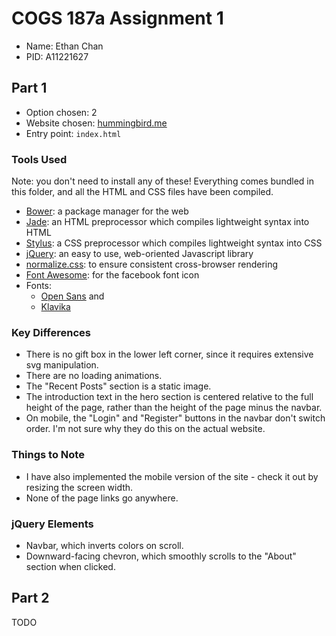 # COGS 187a Assignment 1

- Name: Ethan Chan
- PID: A11221627

## Part 1

- Option chosen: 2
- Website chosen: [hummingbird.me](https://hummingbird.me/)
- Entry point: `index.html`

### Tools Used

Note: you don't need to install any of these! Everything comes bundled in this
folder, and all the HTML and CSS files have been compiled.

- [Bower](http://bower.io/):
  a package manager for the web
- [Jade](http://jade-lang.com/):
  an HTML preprocessor which compiles lightweight syntax into HTML
- [Stylus](http://stylus-lang.com/):
  a CSS preprocessor which compiles lightweight syntax into CSS
- [jQuery](https://jquery.com/):
  an easy to use, web-oriented Javascript library
- [normalize.css](https://necolas.github.io/normalize.css/):
  to ensure consistent cross-browser rendering
- [Font Awesome](http://fontawesome.io/):
  for the facebook font icon
- Fonts:
    - [Open Sans](https://www.google.com/fonts/specimen/Open+Sans) and
    - [Klavika](https://en.wikipedia.org/wiki/Klavika)

### Key Differences

- There is no gift box in the lower left corner, since it requires
  extensive svg manipulation.
- There are no loading animations.
- The "Recent Posts" section is a static image.
- The introduction text in the hero section is centered relative to the full
  height of the page, rather than the height of the page minus the navbar.
- On mobile, the "Login" and "Register" buttons in the navbar don't switch
  order. I'm not sure why they do this on the actual website.

### Things to Note

- I have also implemented the mobile version of the site - check it out by
  resizing the screen width.
- None of the page links go anywhere.

### jQuery Elements

- Navbar, which inverts colors on scroll.
- Downward-facing chevron, which smoothly scrolls to the "About" section when
  clicked.

## Part 2

TODO
